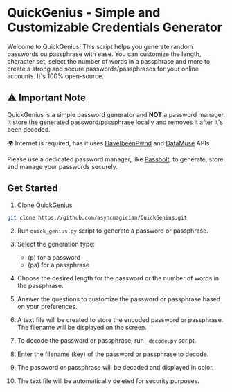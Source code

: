 # QuickGenius - Simple and Customizable Credentials Generator

Welcome to QuickGenius! This script helps you generate random passwords ou passphrase with ease. You can customize the length, character set, select the number of words in a passphrase and more to create a strong and secure passwords/passphrases for your online accounts. It's 100% open-source. 

## ⚠️ Important Note
QuickGenius is a simple password generator and **NOT** a password manager. It store the generated password/passphrase locally and removes it after it's been decoded.

🌍 Internet is required, has it uses [HaveIbeenPwnd](https://haveibeenpwned.com/API/v2) and [DataMuse](https://haveibeenpwned.com/API/v2) APIs

Please use a dedicated password manager, like [Passbolt](https://github.com/passbolt), to generate, store and manage your passwords securely.

## Get Started

1. Clone QuickGenius
```bash
git clone https://github.com/asyncmagician/QuickGenius.git
```

2. Run `quick_genius.py` script to generate a password or passphrase.

3. Select the generation type:
    - (p) for a password
    - (pa) for a passphrase

4. Choose the desired length for the password or the number of words in the passphrase.
5. Answer the questions to customize the password or passphrase based on your preferences.
6. A text file will be created to store the encoded password or passphrase. The filename will be displayed on the screen.
7. To decode the password or passphrase, run `_decode.py` script.
8. Enter the filename (key) of the password or passphrase to decode.
9. The password or passphrase will be decoded and displayed in color.
10. The text file will be automatically deleted for security purposes.